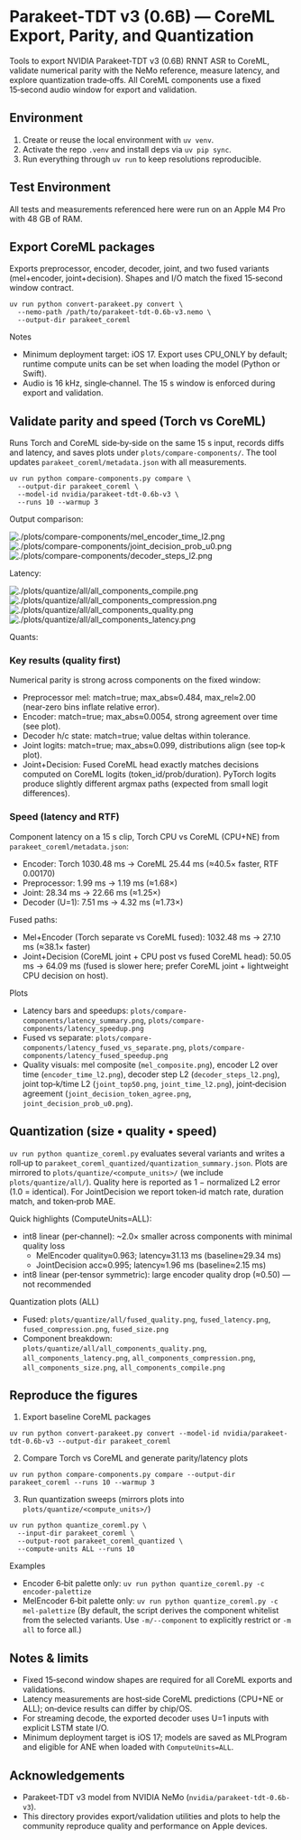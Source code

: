 # Parakeet‑TDT v3 (0.6B) — CoreML Export, Parity, and Quantization

Tools to export NVIDIA Parakeet‑TDT v3 (0.6B) RNNT ASR to CoreML, validate numerical parity with the NeMo reference, measure latency, and explore quantization trade‑offs. All CoreML components use a fixed 15‑second audio window for export and validation.

## Environment

1. Create or reuse the local environment with `uv venv`.
2. Activate the repo `.venv` and install deps via `uv pip sync`.
3. Run everything through `uv run` to keep resolutions reproducible.

## Test Environment

All tests and measurements referenced here were run on an Apple M4 Pro with 48 GB of RAM.

## Export CoreML packages

Exports preprocessor, encoder, decoder, joint, and two fused variants (mel+encoder, joint+decision). Shapes and I/O match the fixed 15‑second window contract.

```
uv run python convert-parakeet.py convert \
  --nemo-path /path/to/parakeet-tdt-0.6b-v3.nemo \
  --output-dir parakeet_coreml
```

Notes
- Minimum deployment target: iOS 17. Export uses CPU_ONLY by default; runtime compute units can be set when loading the model (Python or Swift).
- Audio is 16 kHz, single‑channel. The 15 s window is enforced during export and validation.

## Validate parity and speed (Torch vs CoreML)

Runs Torch and CoreML side‑by‑side on the same 15 s input, records diffs and latency, and saves plots under `plots/compare-components/`. The tool updates `parakeet_coreml/metadata.json` with all measurements.

```
uv run python compare-components.py compare \
  --output-dir parakeet_coreml \
  --model-id nvidia/parakeet-tdt-0.6b-v3 \
  --runs 10 --warmup 3
```

Output comparison:

![./plots/compare-components/mel_encoder_time_l2.png](./plots/compare-components/mel_encoder_time_l2.png)
![./plots/compare-components/joint_decision_prob_u0.png](./plots/compare-components/joint_decision_prob_u0.png)
![./plots/compare-components/decoder_steps_l2.png](./plots/compare-components/decoder_steps_l2.png)

Latency:

![./plots/quantize/all/all_components_compile.png](./plots/quantize/all/all_components_compile.png)
![./plots/quantize/all/all_components_compression.png](./plots/quantize/all/all_components_compression.png)
![./plots/quantize/all/all_components_quality.png](./plots/quantize/all/all_components_quality.png)
![./plots/quantize/all/all_components_latency.png](./plots/quantize/all/all_components_latency.png)


Quants:



### Key results (quality first)

Numerical parity is strong across components on the fixed window:
- Preprocessor mel: match=true; max_abs≈0.484, max_rel≈2.00 (near‑zero bins inflate relative error).
- Encoder: match=true; max_abs≈0.0054, strong agreement over time (see plot).
- Decoder h/c state: match=true; value deltas within tolerance.
- Joint logits: match=true; max_abs≈0.099, distributions align (see top‑k plot).
- Joint+Decision: Fused CoreML head exactly matches decisions computed on CoreML logits (token_id/prob/duration). PyTorch logits produce slightly different argmax paths (expected from small logit differences).

### Speed (latency and RTF)

Component latency on a 15 s clip, Torch CPU vs CoreML (CPU+NE) from `parakeet_coreml/metadata.json`:
- Encoder: Torch 1030.48 ms → CoreML 25.44 ms (≈40.5× faster, RTF 0.00170)
- Preprocessor: 1.99 ms → 1.19 ms (≈1.68×)
- Joint: 28.34 ms → 22.66 ms (≈1.25×)
- Decoder (U=1): 7.51 ms → 4.32 ms (≈1.73×)

Fused paths:
- Mel+Encoder (Torch separate vs CoreML fused): 1032.48 ms → 27.10 ms (≈38.1× faster)
- Joint+Decision (CoreML joint + CPU post vs fused CoreML head): 50.05 ms → 64.09 ms (fused is slower here; prefer CoreML joint + lightweight CPU decision on host).

Plots
- Latency bars and speedups: `plots/compare-components/latency_summary.png`, `plots/compare-components/latency_speedup.png`
- Fused vs separate: `plots/compare-components/latency_fused_vs_separate.png`, `plots/compare-components/latency_fused_speedup.png`
- Quality visuals: mel composite (`mel_composite.png`), encoder L2 over time (`encoder_time_l2.png`), decoder step L2 (`decoder_steps_l2.png`), joint top‑k/time L2 (`joint_top50.png`, `joint_time_l2.png`), joint‑decision agreement (`joint_decision_token_agree.png`, `joint_decision_prob_u0.png`).

## Quantization (size • quality • speed)

`uv run python quantize_coreml.py` evaluates several variants and writes a roll‑up to `parakeet_coreml_quantized/quantization_summary.json`. Plots are mirrored to `plots/quantize/<compute_units>/` (we include `plots/quantize/all/`). Quality here is reported as 1 − normalized L2 error (1.0 = identical). For JointDecision we report token‑id match rate, duration match, and token‑prob MAE.

Quick highlights (ComputeUnits=ALL):
- int8 linear (per‑channel): ~2.0× smaller across components with minimal quality loss
  - MelEncoder quality≈0.963; latency≈31.13 ms (baseline≈29.34 ms)
  - JointDecision acc≈0.995; latency≈1.96 ms (baseline≈2.15 ms)
- int8 linear (per‑tensor symmetric): large encoder quality drop (≈0.50) — not recommended

Quantization plots (ALL)
- Fused: `plots/quantize/all/fused_quality.png`, `fused_latency.png`, `fused_compression.png`, `fused_size.png`
- Component breakdown: `plots/quantize/all/all_components_quality.png`, `all_components_latency.png`, `all_components_compression.png`, `all_components_size.png`, `all_components_compile.png`

## Reproduce the figures

1) Export baseline CoreML packages
```
uv run python convert-parakeet.py convert --model-id nvidia/parakeet-tdt-0.6b-v3 --output-dir parakeet_coreml
```

2) Compare Torch vs CoreML and generate parity/latency plots
```
uv run python compare-components.py compare --output-dir parakeet_coreml --runs 10 --warmup 3
```

3) Run quantization sweeps (mirrors plots into `plots/quantize/<compute_units>/`)
```
uv run python quantize_coreml.py \
  --input-dir parakeet_coreml \
  --output-root parakeet_coreml_quantized \
  --compute-units ALL --runs 10
```

Examples
- Encoder 6‑bit palette only:
  `uv run python quantize_coreml.py -c encoder-palettize`
- MelEncoder 6‑bit palette only:
  `uv run python quantize_coreml.py -c mel-palettize`
  (By default, the script derives the component whitelist from the selected
  variants. Use `-m/--component` to explicitly restrict or `-m all` to force all.)

## Notes & limits

- Fixed 15‑second window shapes are required for all CoreML exports and validations.
- Latency measurements are host‑side CoreML predictions (CPU+NE or ALL); on‑device results can differ by chip/OS.
- For streaming decode, the exported decoder uses U=1 inputs with explicit LSTM state I/O.
- Minimum deployment target is iOS 17; models are saved as MLProgram and eligible for ANE when loaded with `ComputeUnits=ALL`.

## Acknowledgements

- Parakeet‑TDT v3 model from NVIDIA NeMo (`nvidia/parakeet-tdt-0.6b-v3`).
- This directory provides export/validation utilities and plots to help the community reproduce quality and performance on Apple devices.
